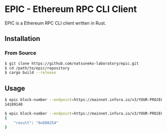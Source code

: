 # EPIC - Ethereum RPC CLI Client

EPIC is a Ethereum RPC CLI client written in Rust.

## Installation

### From Source

```bash
$ git clone https://github.com/natsuneko-laboratory/epic.git
$ cd /path/to/epic/repository
$ cargo build --release
```

## Usage

```bash
$ epic block-number --endpoint=https://mainnet.infura.io/v3/YOUR-PROJECT-ID
14189140

$ epic block-number --endpoint=https://mainnet.infura.io/v3/YOUR-PROJECT-ID --json
{
    "result": "0xD88254"
}
```
